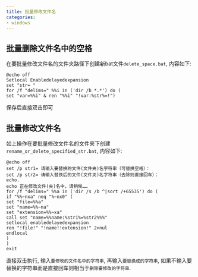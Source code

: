 ```yaml
---
title: 批量修改文件名
categories:
- windows
---
```


## **批量删除文件名中的空格**
在要批量修改文件名的文件夹路径下创建新bat文件`delete_space.bat`, 内容如下:

	@echo off
	Setlocal Enabledelayedexpansion
	set "str= "
	for /f "delims=" %%i in ('dir /b *.*') do (
	set "var=%%i" & ren "%%i" "!var:%str%=!")
保存后直接双击即可

## **批量修改文件名**
如上操作在要批量修改文件名的文件夹下创建`rename_or_delete_specified_str.bat`, 内容如下:

	@echo off
	set /p str1= 请输入要替换的文件(文件夹)名字符串（可替换空格）：
	set /p str2= 请输入替换后的文件(文件夹)名字符串（去除则直接回车）：
	echo.
	echo 正在修改文件(夹)名中，请稍候……
	for /f "delims=" %%a in ('dir /s /b ^|sort /+65535') do (
	if "%%~nxa" neq "%~nx0" (
	set "file=%%a"
	set "name=%%~na"
	set "extension=%%~xa"
	call set "name=%%name:%str1%=%str2%%%"
	setlocal enabledelayedexpansion
	ren "!file!" "!name!!extension!" 2>nul
	endlocal
	)
	)
	exit
直接双击执行, 输入`要修改的文件名中的字符串`, 再输入`要替换成的字符串`, 如果不输入要替换的字符串而是直接回车则相当于`删除要修改的字符串`.  


